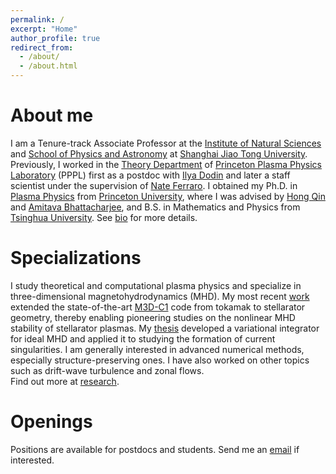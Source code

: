 ```yaml
---
permalink: /
excerpt: "Home"
author_profile: true
redirect_from: 
  - /about/
  - /about.html
---
```


About me
======
I am a Tenure-track Associate Professor at the [Institute of Natural Sciences](https://ins.sjtu.edu.cn/) and [School of Physics and Astronomy](https://www.physics.sjtu.edu.cn/) at [Shanghai Jiao Tong University](https://www.sjtu.edu.cn/). 
Previously, I worked in the [Theory Department](https://theory.pppl.gov/) of [Princeton Plasma Physics Laboratory](https://www.pppl.gov/) (PPPL) first as a postdoc with [Ilya Dodin](http://www.princeton.edu/~idodin/) and later a staff scientist under the supervision of [Nate Ferraro](https://w3.pppl.gov/~nferraro/). 
I obtained my Ph.D. in [Plasma Physics](https://plasma.princeton.edu/) from [Princeton University](https://www.princeton.edu/), where I was advised by [Hong Qin](https://plasma.princeton.edu/people/hong-qin) and [Amitava Bhattacharjee](https://plasma.princeton.edu/people/abhattacharjee), and B.S. in Mathematics and Physics from [Tsinghua University](https://www.tsinghua.edu.cn/). 
See [bio](/bio/) for more details. 

Specializations
======
I study theoretical and computational plasma physics and specialize in three-dimensional magnetohydrodynamics (MHD). 
My most recent [work](https://iopscience.iop.org/article/10.1088/1741-4326/ac0b35) extended the state-of-the-art [M3D-C1](https://w3.pppl.gov/~nferraro/m3dc1.html) code from tokamak to stellarator geometry, thereby enabling pioneering studies on the nonlinear MHD stability of stellarator plasmas. 
My [thesis](http://arxiv.org/abs/1708.08523) developed a variational integrator for ideal MHD and applied it to studying the formation of current singularities. 
I am generally interested in advanced numerical methods, especially structure-preserving ones. 
I have also worked on other topics such as drift-wave turbulence and zonal flows.  
Find out more at [research](/research/). 

Openings
======
Positions are available for postdocs and students. 
Send me an [email](mailto:yao.zhou@sjtu.edu.cn) if interested.
